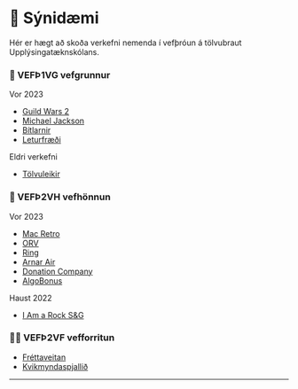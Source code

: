 # 👋 Sýnidæmi 

Hér er hægt að skoða verkefni nemenda í vefþróun á tölvubraut Upplýsingatæknskólans.  

### 🧙 VEFÞ1VG vefgrunnur

Vor 2023

- [Guild Wars 2](https://vefgrunnur.github.io/synidaemi/lokaverkefni/Guildwars/)
- [Michael Jackson](https://vefgrunnur.github.io/synidaemi/lokaverkefni/MichaelJackson/)
- [Bítlarnir](https://vefgrunnur.github.io/synidaemi/lokaverkefni/beatles/)
- [Leturfræði](https://demonemo.github.io/pangram/)

Eldri verkefni

- [Tölvuleikir](https://vefgrunnur.github.io/tolvuleikir/iframe.html)


### 🌈  VEFÞ2VH vefhönnun

Vor 2023

- [Mac Retro](https://demonemo.github.io/MacRetro/)
- [ORV](https://demonemo.github.io/orv/orv.html)
- [Ring](https://demonemo.github.io/Ring/)
- [Arnar Air](https://demonemo.github.io/Arnarair/)
- [Donation Company](https://demonemo.github.io/DonationCom/)
- [AlgoBonus](https://vefhonnun.github.io/algobonus/home.html)

Haust 2022

- [I Am a Rock S&G](https://nemo-demo.github.io/)

### 👩‍💻 VEFÞ2VF vefforritun

- [Fréttaveitan](http://vfrance.pythonanywhere.com/)
- [Kvikmyndaspjallið](http://nemodemo.pythonanywhere.com/)

---

<!--

**Here are some ideas to get you started:**

🙋‍♀️ A short introduction - what is your organization all about?
Contribution guidelines - how can the community get involved?
Useful resources - where can the community find your docs? Is there anything else the community should know?
🍿 Fun facts - what does your team eat for breakfast?
Remember, you can do mighty things with the power of [Markdown](https://docs.github.com/github/writing-on-github/getting-started-with-writing-and-formatting-on-github/basic-writing-and-formatting-syntax)
-->
